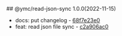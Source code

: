 <a name="1.0.0"></a>## @ymc/read-json-sync 1.0.0(2022-11-15) 
- docs: put changelog - [68f7e23e0](https://github.com/ymc-github/js-idea/commit/c68f7e23e0c800f2846148691f7947e85b9d8efe "docs(core): put changelog&#10;&#10;update changelod.md&#10;&#10;generated by ymc@robot")
- feat: read json file sync - [c2a906ac0](https://github.com/ymc-github/js-idea/commit/ec2a906ac05f4cefad4b98c4d6065ca40dec49d0 "feat(core): read json file sync&#10;&#10;export handle as default&#10;&#10;generated by ymc@robot")